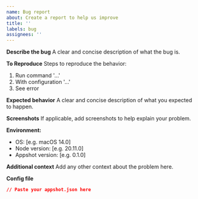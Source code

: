```yaml
---
name: Bug report
about: Create a report to help us improve
title: ''
labels: bug
assignees: ''
---
```


**Describe the bug**
A clear and concise description of what the bug is.

**To Reproduce**
Steps to reproduce the behavior:
1. Run command '...'
2. With configuration '...'
3. See error

**Expected behavior**
A clear and concise description of what you expected to happen.

**Screenshots**
If applicable, add screenshots to help explain your problem.

**Environment:**
 - OS: [e.g. macOS 14.0]
 - Node version: [e.g. 20.11.0]
 - Appshot version: [e.g. 0.1.0]

**Additional context**
Add any other context about the problem here.

**Config file**
```json
// Paste your appshot.json here
```